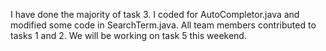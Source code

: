 I have done the majority of task 3. I coded for AutoCompletor.java and modified some code in SearchTerm.java.
All team members contributed to tasks 1 and 2.
We will be working on task 5 this weekend.
